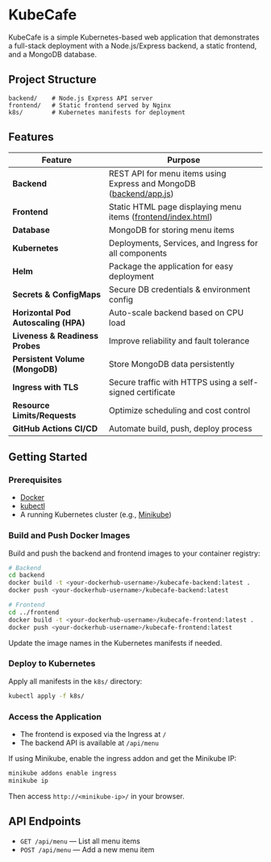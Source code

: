 # KubeCafe

KubeCafe is a simple Kubernetes-based web application that demonstrates a full-stack deployment with a Node.js/Express backend, a static frontend, and a MongoDB database.

## Project Structure

```
backend/    # Node.js Express API server
frontend/   # Static frontend served by Nginx
k8s/        # Kubernetes manifests for deployment
```

## Features

| Feature                              | Purpose                                                   |
| ------------------------------------ | --------------------------------------------------------- |
| **Backend**                         | REST API for menu items using Express and MongoDB ([backend/app.js](backend/app.js)) |
| **Frontend**                        | Static HTML page displaying menu items ([frontend/index.html](frontend/index.html)) |
| **Database**                        | MongoDB for storing menu items                            |
| **Kubernetes**                      | Deployments, Services, and Ingress for all components      |
| **Helm**                            | Package the application for easy deployment                |
| **Secrets & ConfigMaps**             | Secure DB credentials & environment config                 |
| **Horizontal Pod Autoscaling (HPA)** | Auto-scale backend based on CPU load                       |
| **Liveness & Readiness Probes**      | Improve reliability and fault tolerance                    |
| **Persistent Volume (MongoDB)**      | Store MongoDB data persistently                            |
| **Ingress with TLS**                 | Secure traffic with HTTPS using a self-signed certificate  |
| **Resource Limits/Requests**         | Optimize scheduling and cost control                       |
| **GitHub Actions CI/CD**             | Automate build, push, deploy process                       |

## Getting Started

### Prerequisites

- [Docker](https://www.docker.com/)
- [kubectl](https://kubernetes.io/docs/tasks/tools/)
- A running Kubernetes cluster (e.g., [Minikube](https://minikube.sigs.k8s.io/))

### Build and Push Docker Images

Build and push the backend and frontend images to your container registry:

```sh
# Backend
cd backend
docker build -t <your-dockerhub-username>/kubecafe-backend:latest .
docker push <your-dockerhub-username>/kubecafe-backend:latest

# Frontend
cd ../frontend
docker build -t <your-dockerhub-username>/kubecafe-frontend:latest .
docker push <your-dockerhub-username>/kubecafe-frontend:latest
```

Update the image names in the Kubernetes manifests if needed.

### Deploy to Kubernetes

Apply all manifests in the `k8s/` directory:

```sh
kubectl apply -f k8s/
```

### Access the Application

- The frontend is exposed via the Ingress at `/`
- The backend API is available at `/api/menu`

If using Minikube, enable the ingress addon and get the Minikube IP:

```sh
minikube addons enable ingress
minikube ip
```

Then access `http://<minikube-ip>/` in your browser.

## API Endpoints

- `GET /api/menu` — List all menu items
- `POST /api/menu` — Add a new menu item

